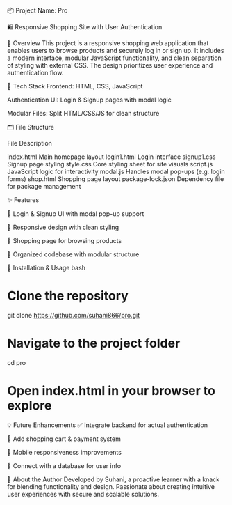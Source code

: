 📦 Project Name: Pro

🛍️ Responsive Shopping Site with User Authentication

🚀 Overview
This project is a responsive shopping web application that enables users to browse products and securely log in or sign up. It includes a modern interface, modular JavaScript functionality, and clean separation of styling with external CSS. The design prioritizes user experience and authentication flow.

🔧 Tech Stack
Frontend: HTML, CSS, JavaScript

Authentication UI: Login & Signup pages with modal logic

Modular Files: Split HTML/CSS/JS for clean structure

🗂️ File Structure

File	Description

index.html	Main homepage layout
login1.html	Login interface
signup1.css	Signup page styling
style.css	Core styling sheet for site visuals
script.js	JavaScript logic for interactivity
modal.js	Handles modal pop-ups (e.g. login forms)
shop.html	Shopping page layout
package-lock.json	Dependency file for package management

✨ Features

🔐 Login & Signup UI with modal pop-up support

🎨 Responsive design with clean styling

🛒 Shopping page for browsing products

📁 Organized codebase with modular structure

📌 Installation & Usage
bash
# Clone the repository
git clone https://github.com/suhani866/pro.git

# Navigate to the project folder
cd pro

# Open index.html in your browser to explore
💡 Future Enhancements
✅ Integrate backend for actual authentication

🔄 Add shopping cart & payment system

📱 Mobile responsiveness improvements

🧠 Connect with a database for user info

🙌 About the Author
Developed by Suhani, a proactive learner with a knack for blending functionality and design. Passionate about creating intuitive user experiences with secure and scalable solutions.
